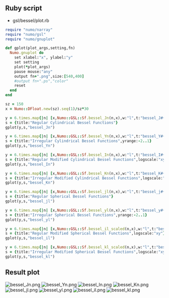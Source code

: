 ## Ruby script

* gsl/bessel/plot.rb

```ruby
require "numo/narray"
require "numo/gsl"
require "numo/gnuplot"

def gplot(plot_args,setting,fn)
  Numo.gnuplot do
    set xlabel:"x", ylabel:"y"
    set setting
    plot(*plot_args)
    pause mouse:"any"
    output fn+".png",size:[540,400]
    #output fn+".ps","color"
    reset
  end
end

sz = 150
x = Numo::DFloat.new(sz).seq(1)/sz*30

y = 6.times.map{|n| [x,Numo::GSL::Sf.bessel_Jn(n,x),w:"l",t:"bessel_J#{n}"]}
s = {title:"Regular Cylindrical Bessel Functions"}
gplot(y,s,"bessel_Jn")

y = 6.times.map{|n| [x,Numo::GSL::Sf.bessel_Yn(n,x),w:"l",t:"bessel_Y#{n}"]}
s = {title:"Irregular Cylindrical Bessel Functions",yrange:-2..1}
gplot(y,s,"bessel_Yn")

y = 6.times.map{|n| [x,Numo::GSL::Sf.bessel_In(n,x),w:"l",t:"bessel_I#{n}"]}
s = {title:"Regular Modified Cylindrical Bessel Functions",logscale:"xy"}
gplot(y,s,"bessel_In")

y = 6.times.map{|n| [x,Numo::GSL::Sf.bessel_Kn(n,x),w:"l",t:"bessel_K#{n}"]}
s = {title:"Irregular Modified Cylindrical Bessel Functions",logscale:"xy"}
gplot(y,s,"bessel_Kn")

y = 6.times.map{|n| [x,Numo::GSL::Sf.bessel_jl(n,x),w:"l",t:"bessel_j#{n}"]}
s = {title:"Regular Spherical Bessel Functions"}
gplot(y,s,"bessel_jl")

y = 6.times.map{|n| [x,Numo::GSL::Sf.bessel_yl(n,x),w:"l",t:"bessel_y#{n}"]}
s = {title:"Irregular Spherical Bessel Functions",yrange:-2..1}
gplot(y,s,"bessel_yl")

y = 6.times.map{|n| [x,Numo::GSL::Sf.bessel_il_scaled(n,x),w:"l",t:"bessel_i#{n}"]}
s = {title:"Regular Modified Spherical Bessel Functions",logscale:"xy"}
gplot(y,s,"bessel_il")

y = 6.times.map{|n| [x,Numo::GSL::Sf.bessel_kl_scaled(n,x),w:"l",t:"bessel_k#{n}"]}
s = {title:"Irregular Modified Spherical Bessel Functions",logscale:"xy"}
gplot(y,s,"bessel_kl")
```

## Result plot

![bessel_Jn.png](https://raw.github.com/ruby-numo/numo-gnuplot-demo/master/gsl/bessel/bessel_Jn.png)
![bessel_Yn.png](https://raw.github.com/ruby-numo/numo-gnuplot-demo/master/gsl/bessel/bessel_Yn.png)
![bessel_In.png](https://raw.github.com/ruby-numo/numo-gnuplot-demo/master/gsl/bessel/bessel_In.png)
![bessel_Kn.png](https://raw.github.com/ruby-numo/numo-gnuplot-demo/master/gsl/bessel/bessel_Kn.png)
![bessel_jl.png](https://raw.github.com/ruby-numo/numo-gnuplot-demo/master/gsl/bessel/bessel_jl.png)
![bessel_yl.png](https://raw.github.com/ruby-numo/numo-gnuplot-demo/master/gsl/bessel/bessel_yl.png)
![bessel_il.png](https://raw.github.com/ruby-numo/numo-gnuplot-demo/master/gsl/bessel/bessel_il.png)
![bessel_kl.png](https://raw.github.com/ruby-numo/numo-gnuplot-demo/master/gsl/bessel/bessel_kl.png)
